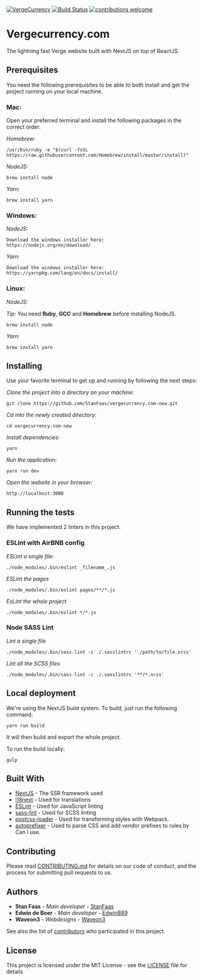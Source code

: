 [![VergeCurrency](https://raw.githubusercontent.com/vergecurrency/vergecurrency.com/master/static/img/verge-github-badge.png)](https://github.com/vergecurrency/vergecurrency.com)
[![Build Status](https://travis-ci.com/StanFaas/vergecurrency.com-new.svg?token=92fFoYC7i7DYVecsmqGv&branch=master)](https://travis-ci.com/StanFaas/vergecurrency.com-new) [![contributions welcome](https://img.shields.io/badge/contributions-welcome-brightgreen.svg?style=flat)](https://github.com/vergecurrency/vergecurrency.com)

# Vergecurrency.com

The lightning fast Verge website built with NextJS on top of ReactJS.

## Prerequisites

You need the following prerequisites to be able to both install and get the project running on your local machine.

### Mac:

Open your preferred terminal and install the following packages in the correct order.

_Homebrew:_
```
/usr/bin/ruby -e "$(curl -fsSL https://raw.githubusercontent.com/Homebrew/install/master/install)"
```

_NodeJS:_
```
brew install node
```

_Yarn:_
```
brew install yarn
```

### Windows:

_NodeJS:_
```
Download the windows installer here:
https://nodejs.org/en/download/
```

_Yarn:_
```
Download the windows installer here:
https://yarnpkg.com/lang/en/docs/install/
```

### Linux:

_NodeJS:_

*Tip:* You need **Ruby**, **GCC** and **Homebrew** before installing NodeJS.

```
brew install node
```

_Yarn:_

```
brew install yarn
```

## Installing

Use your favorite terminal to get up and running by following the next steps:

_Clone the project into a directory on your machine:_

```
git clone https://github.com/StanFaas/vergecurrency.com-new.git
```

_Cd into the newly created directory:_

```
cd vergecurrency.com-new
```

_Install dependencies:_

```
yarn
```

_Run the application:_

```
yarn run dev
```

_Open the website in your browser:_

```
http://localhost:3000
```

## Running the tests

We have implemented 2 linters in this project.

### ESLint with AirBNB config

_ESLint a single file:_

```
./node_modules/.bin/eslint _filename_.js
```

_ESLint the pages_

```
./node_modules/.bin/eslint pages/**/*.js
```

_EsLint the whole project_

```
./node_modules/.bin/eslint */*.js
```

### Node SASS Lint

_Lint a single file_

```
./node_modules/.bin/sass-lint -c ./.sasslintrc './path/to/file.scss'
```

_Lint all the SCSS files_

```
./node_modules/.bin/sass-lint -c ./.sasslintrc '**/*.scss'
```

## Local deployment

We're using the NextJS build system. To build, just run the following command:

```
yarn run build
```

It will then build and export the whole project.

To run the build locally:

```
gulp
```

## Built With

* [NextJS](https://github.com/zeit/next.js/) - The SSR framework used
* [i18next](https://www.i18next.com/) - Used for translations
* [ESLint](https://eslint.org/) - Used for JavaScript linting
* [sass-lint](https://github.com/sasstools/sass-lint) - Used for SCSS linting
* [postcss-loader](https://github.com/postcss/postcss-loader) - Used for transforming styles with Webpack.
* [autoprefixer](https://github.com/postcss/autoprefixer) - Used to parse CSS and add vendor prefixes to rules by Can I use.

## Contributing

Please read [CONTRIBUTING.md](CONTRIBUTING.md) for details on our code of conduct, and the process for submitting pull requests to us.

## Authors

* **Stan Faas** - *Main developer* - [StanFaas](https://github.com/StanFaas)
* **Edwin de Boer** - *Main developer* - [EdwinB89](https://github.com/EdwinB89)
* **Waveon3** - *Webdesigns* - [Waveon3](https://reddit.com/user/waveon3)

See also the list of [contributors](CONTRIBUTING.md) who participated in this project.

## License

This project is licensed under the MIT License - see the [LICENSE](LICENSE) file for details

